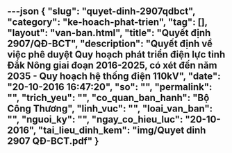---json
{
    "slug": "quyet-dinh-2907qdbct",
    "category": "ke-hoach-phat-trien",
    "tag": [],
    "layout": "van-ban.html",
    "title": "Quyết định 2907/QĐ-BCT",
    "description": "Quyết định về việc phê duyệt Quy hoạch phát triển điện lực tỉnh Đắk Nông giai đoạn 2016-2025, có xét đến năm 2035 - Quy hoạch hệ thống điện 110kV",
    "date": "20-10-2016 16:47:20",
    "so": "",
    "permalink": "",
    "trich_yeu": "",
    "co_quan_ban_hanh": "Bộ Công Thương",
    "linh_vuc": "",
    "loai_van_ban": "",
    "nguoi_ky": "",
    "ngay_co_hieu_luc": "20-10-2016",
    "tai_lieu_dinh_kem": "img/Quyet dinh 2907 QĐ-BCT.pdf"
}
---
